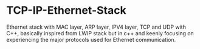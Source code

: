 # TCP-IP-Ethernet-Stack
Ethernet stack with MAC layer, ARP layer, IPV4 layer, TCP and UDP with C++, basically inspired from LWIP stack but in c++ and keenly focusing on experiencing the major protocols used for Ethernet communication.

